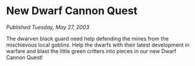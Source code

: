 # New Dwarf Cannon Quest
*Published Tuesday, May 27, 2003*

The dwarven black guard need help defending the mines from the mischievous local goblins. Help the dwarfs with their latest development in warfare and blast the little green critters into pieces in our new Dwarf Cannon Quest!
